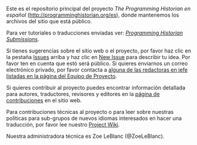 Este es el repositorio principal del proyecto *The Programming Historian en español* (<http://programminghistorian.org/es>), donde mantenemos los archivos del sitio que está público. 

Para ver tutoriales o traducciones enviadas ver: [_Programming Historian Submissions_](https://github.com/programminghistorian/ph-submissions/es/).

Si tienes sugerencias sobre el sitio web o el proyecto, por favor haz clic en la pestaña [Issues](https://github.com/programminghistorian/jekyll/issues) arriba y haz clic en [New Issue](https://github.com/programminghistorian/jekyll/issues/new) para describir tu idea. Por favor ten en cuenta que estó será público. Si quieres enviarnos un correo electrónico privado, por favor contacta a [alguna de las redactoras en jefe listadas en la página del Equipo de Proyecto](https://programminghistorian.org/es/equipo-de-proyecto).  

Si quieres contribuir al proyecto puedes encontrar información detallada para autores, traductores, revisores y editores en la [página de contribuciones](https://programminghistorian.org/es/contribuciones) en el sitio web. 

Para contribuciones técnicas al proyecto o para leer sobre nuestras políticas para sub-grupos de nuevos idiomas interesados en hacer una traducción, por favor lee nuestro [Project Wiki](https://github.com/programminghistorian/jekyll/wiki).

Nuestra administradora técnica es Zoe LeBlanc (@ZoeLeBlanc). 
